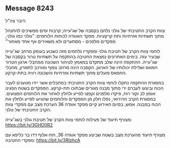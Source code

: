 ## Message 8243

דובר צה"ל:

צוות הקרב החטיבתי של גולני נלחם בקסבה של שג'עייה; קרבות עזים ממשיכים להתנהל מתוך תשתיות אזרחיות ותת קרקעיות. מפקד האוגדה לכוחות הלוחמים: "גולני כמו גולני, מפקדים מלפנים - מסתערים ולא משאירים אף אחד מאחור״

לוחמי צוות הקרב של חטיבת גולני ומפקדיו נלחמים מזה כשבוע בעומק מרחב שג׳עייה שבעיר עזה. בימים האחרונים נמצאת החטיבה בהתקפה על תשתיות טרור בקסבה של שג׳עייה. ההתקפה הינה שלב מתקדם במאמץ לטיהור השכונה ממחבלי ארגון הטרור חמאס ושלילת יכולותיו של הארגון. הקסבה הינה מרחב צפוף ומורכב לתמרון, מחבלי החמאס פועלים מתוך תשתיות אזרחיות והשכונה רוויה בתת-קרקע.

במסגרת ההתקפה נתקלו לוחמי צוות הקרב החטיבתי במחבלים אשר יידו מטענים לעבר הכוח וביצעו לעברם ירי מתוך מבנה מגורים שבתוכו תת-קרקע. המפקדים בשטח הפגינו אומץ לב וקור רוח, פיקדו מלפנים וקפצו לסייע ולחלץ לאחור את הלוחמים הפצועים. במסגרת הקרב ההירואי, נפלו חלק מן המפקדים והלוחמים שהגיעו לסייע ולחלץ את הכוח במבנה. אמש, בסיום האירוע קיים מפקד אוגדה 36 הערכת מצב עם מפקדי צוות הקרב החטיבתי של גולני.

מצורף תיעוד של פעילות לוחמי צוות הקרב של חטיבת גולני בשג׳עייה: https://bit.ly/3GHD0R2

מצורף תיעוד מהערכת מצב בשטח שביצע מפקד אוגדה 36, תת-אלוף דדו בר כליפא עם מפקדי החטיבה: https://bit.ly/3RIzhcA

